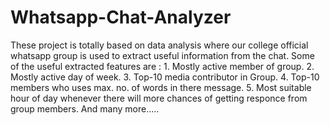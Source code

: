 # Whatsapp-Chat-Analyzer
These project is totally based on data analysis where our college official whatsapp group is used to extract useful information from the chat. Some of the useful extracted features are : 1. Mostly active member of group. 2. Mostly active day of week. 3. Top-10 media contributor in Group. 4. Top-10 members who uses max. no. of words in there message. 5. Most suitable hour of day whenever there will more chances of getting responce from group members.  And many more.....
